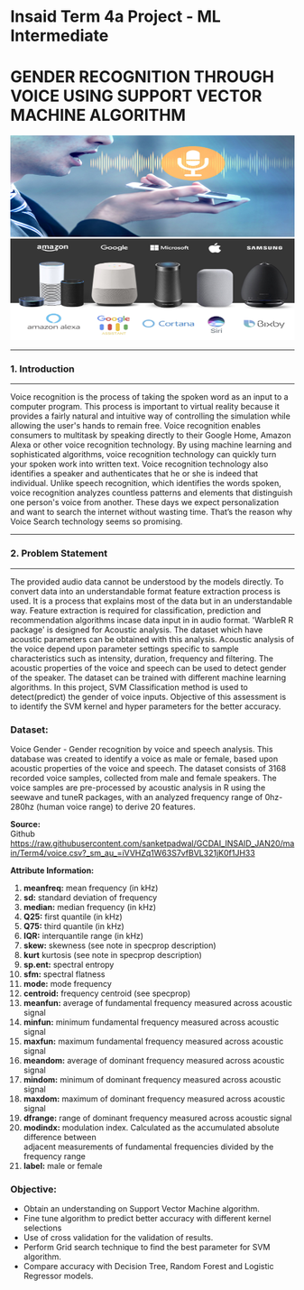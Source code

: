 # Insaid Term 4a Project - ML Intermediate
# **GENDER RECOGNITION THROUGH VOICE USING SUPPORT VECTOR MACHINE ALGORITHM**
<center><img src="https://github.com/sanketpadwal/GCDAI_INSAID_JAN20/blob/main/Term4/Voice_Recognition1.jpeg?raw=true" width="600" height="180" /></center>

<center><img src="https://github.com/sanketpadwal/GCDAI_INSAID_JAN20/blob/main/Term4/Voice_Recognition.jpeg?raw=true" width="600" height="180" /></center>

---
<a name = Section1></a>
### **1. Introduction**
---

Voice recognition is the process of taking the spoken word as an input to a computer program. This process is important to virtual reality because it provides a fairly natural and intuitive way of controlling the simulation while allowing the user's hands to remain free. Voice recognition enables consumers to multitask by speaking directly to their Google Home, Amazon Alexa or other voice recognition technology. By using machine learning and sophisticated algorithms, voice recognition technology can quickly turn your spoken work into written text. Voice recognition technology also identifies a speaker and authenticates that he or she is indeed that individual. Unlike speech recognition, which identifies the words spoken, voice recognition analyzes countless patterns and elements that distinguish one person's voice from another. These days we expect personalization and want to search the internet without wasting time. That’s the reason why Voice Search technology seems so promising.

---
<a name = Section2></a>
### **2. Problem Statement**
---
The provided audio data cannot be understood by the models directly. To convert data into an understandable format feature extraction process is used. It is a process that explains most of the data but in an understandable way. Feature extraction is required for classification, prediction and recommendation algorithms incase data input in in audio format.
'WarbleR R package' is designed for Acoustic analysis. The dataset which have acoustic parameters can be obtained with this analysis. Acoustic analysis of the voice depend upon parameter settings specific to sample characteristics such as intensity, duration, frequency and filtering. The acoustic properties of the voice and speech can be used to detect gender of the speaker. The dataset can be trained with different machine learning algorithms. In this project, SVM Classification method is used to detect(predict) the gender of voice inputs. Objective of this assessment is to identify the SVM kernel and hyper parameters for the better accuracy.




### **Dataset:**
Voice Gender - Gender recognition by voice and speech analysis.
This database was created to identify a voice as male or female, based upon acoustic properties of the voice and speech. The dataset consists of 3168 recorded voice samples, collected from male and female speakers. The voice samples are pre-processed by acoustic analysis in R using the seewave and tuneR packages, with an analyzed frequency range of 0hz-280hz (human voice range) to derive 20 features.

**Source:**<br> 
Github <br>https://raw.githubusercontent.com/sanketpadwal/GCDAI_INSAID_JAN20/main/Term4/voice.csv?_sm_au_=iVVHZq1W63S7vfBVL321jK0f1JH33


**Attribute Information:**<br>
1. **meanfreq:** mean frequency (in kHz)<br>
2. **sd:** standard deviation of frequency <br>
3. **median:** median frequency (in kHz)<br>
4. **Q25:** first quantile (in kHz)<br>
5. **Q75:** third quantile (in kHz)<br>
6. **IQR:** interquantile range (in kHz)<br>
7. **skew:** skewness (see note in specprop description)<br>
8. **kurt** kurtosis (see note in specprop description)<br>
9. **sp.ent:** spectral entropy<br>
10. **sfm:** spectral flatness<br>
11. **mode:** mode frequency<br>
12. **centroid:** frequency centroid (see specprop)<br>
13. **meanfun:** average of fundamental frequency measured across acoustic signal<br>
14. **minfun:** minimum fundamental frequency measured across acoustic signal<br>
15. **maxfun:** maximum fundamental frequency measured across acoustic signal<br>
16. **meandom:** average of dominant frequency measured across acoustic signal<br>
17. **mindom:** minimum of dominant frequency measured across acoustic signal<br>
18. **maxdom:** maximum of dominant frequency measured across acoustic signal<br>
19. **dfrange:** range of dominant frequency measured across acoustic signal<br>
20. **modindx:** modulation index. Calculated as the accumulated absolute difference between<br>adjacent measurements of fundamental frequencies divided by the frequency range<br>
21. **label:** male or female<br>

### **Objective:**
 - Obtain an understanding on Support Vector Machine algorithm.
 - Fine tune algorithm to predict better accuracy with different kernel selections
 - Use of cross validation for the validation of results.
 - Perform Grid search technique to find the best parameter for SVM algorithm.
 - Compare accuracy with Decision Tree, Random Forest and Logistic Regressor models.


